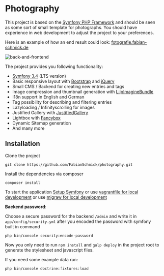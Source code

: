 Photography
===========

This project is based on the [Symfony PHP Framework](http://symfony.com/) and should be seen as some sort of small template for photographs.
You should have experience in web development to adjust the project to your preferences.

Here is an example of how an end result could look: [fotografie.fabian-schmick.de](http://fotografie.fabian-schmick.de)

![back-and-frontend](./github/example.gif "Back- and Frontend view")

The project provides you following functionality:
- [Symfony 3.4](https://symfony.com/) (LTS version) 
- Basic responsive layout with [Bootstrap](https://getbootstrap.com/) and [jQuery](https://jquery.com/)
- Small CMS / Backend for creating new entries and tags
- Image compression and thumbnail generation with [LiipImagineBundle](https://github.com/liip/LiipImagineBundle)
- I18n support in English and German
- Tag possibility for describing and filtering entries
- Lazyloading / Infinityscrolling for images
- Justified Gallery with [JustifiedGallery](http://miromannino.github.io/Justified-Gallery/)
- Lightbox with [Fancybox](http://fancyapps.com/fancybox/3/)
- Dynamic Sitemap generation
- And many more 


## Installation

Clone the project
```
git clone https://github.com/FabianSchmick/photography.git
```

Install the dependencies via composer
```
composer install
```

To start the application [Setup Symfony](https://symfony.com/doc/3.4/setup.html#running-the-symfony-application) or use [vagrantfile for local development](https://github.com/FabianSchmick/vagrant_skeleton/blob/master/README.md) or use [migraw for local development](https://github.com/marcharding/migraw)

**Backend password:**

Choose a secure password for the backend `/admin` and write it in `app/config/security.yml`
after you encoded the password with symfony built in command
```
php bin/console security:encode-password
```

Now you only need to run `npm install` and `gulp deploy` in the project root to generate the stylesheet and javascript files.

If you need some example data run:
```
php bin/console doctrine:fixtures:load
```
